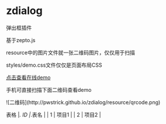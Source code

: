 # zdialog
弹出框插件

<p>基于zepto.js</p>
<p>resource中的图片文件就一张二维码图片，仅仅用于扫描</p>
<p>styles/demo.css文件仅仅是页面布局CSS</p>
<a href="http://pwstrick.github.io/zdialog/" target="_blank">点击查看在线demo</a>
<p>手机可直接扫描下面二维码查看demo</p>
![二维码](http://pwstrick.github.io/zdialog/resource/qrcode.png) 

表格
|_. ID |_.表名 |
| 1 | 项目1 |
| 2 | 项目2 |
